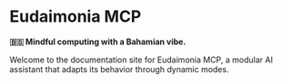 # Eudaimonia MCP

**🇧🇸 Mindful computing with a Bahamian vibe.**

Welcome to the documentation site for Eudaimonia MCP, a modular AI assistant that adapts its behavior through dynamic modes.
